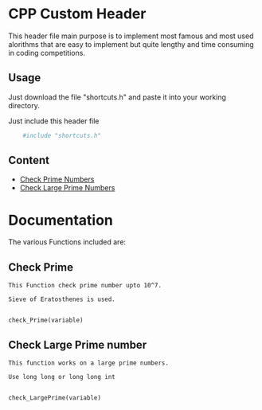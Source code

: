 
# CPP Custom Header

This header file main purpose is to implement most famous and most used alorithms that are easy to implement but quite lengthy and time consuming in coding competitions.




## Usage

Just download the file "shortcuts.h" and paste it into your working directory.

Just include this header file

```bash
    #include "shortcuts.h"
```
    
## Content

- [Check Prime Numbers](#Check-Prime)
- [Check Large Prime Numbers](#Check-Large-Prime-number)



# Documentation

The various Functions included are:

## Check Prime 
    
    This Function check prime number upto 10^7.

    Sieve of Eratosthenes is used.
    
    
    check_Prime(variable)
## Check Large Prime number

    This function works on a large prime numbers.

    Use long long or long long int 


    check_LargePrime(variable)